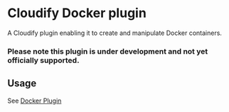 # Cloudify Docker plugin

A Cloudify plugin enabling it to create and manipulate Docker containers.

### Please note this plugin is under development and not yet officially supported.

## Usage

See [Docker Plugin](http://getcloudify.org/guide/plugin-docker.html)
